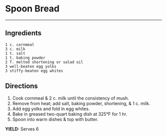 # Spoon Bread
<HR>

## Ingredients
```
1 c. cornmeal
3 c. milk
1 t. salt
1 t. baking powder
2 T. melted shortening or salad oil
3 well-beaten egg yolks
3 stiffy-beaten egg whites
```

## Directions
1. Cook cornmeal & 2 c. milk until the consistency of mush.
2. Remove from heat; add salt, baking powder, shortening, & 1 c. milk.
3. Add egg yolks and fold in egg whites.
4. Bake in greased two-quart baking dish at 325°F for 1 hr.
5. Spoon into warm dishes & top with butter.

**YIELD:** Serves 6